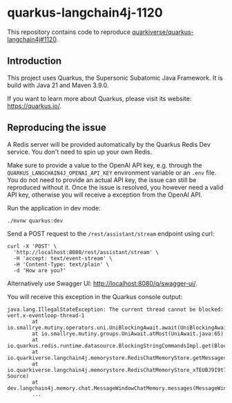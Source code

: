 # quarkus-langchain4j-1120

This repository contains code to reproduce [quarkiverse/quarkus-langchain4j#1120](https://github.com/quarkiverse/quarkus-langchain4j/issues/1120).

## Introduction

This project uses Quarkus, the Supersonic Subatomic Java Framework.
It is build with Java 21 and Maven 3.9.0.

If you want to learn more about Quarkus, please visit its website: <https://quarkus.io/>.

## Reproducing the issue

A Redis server will be provided automatically by the Quarkus Redis Dev service.
You don't need to spin up your own Redis.

Make sure to provide a value to the OpenAI API key, e.g. through the `QUARKUS_LANGCHAIN4J_OPENAI_API_KEY` environment variable or an `.env` file.
You do not need to provide an actual API key, the issue can still be reproduced without it.
Once the issue is resolved, you however need a valid API key, otherwise you will receive a exception from the OpenAI API.

Run the application in dev mode:

```shell script
./mvnw quarkus:dev
```

Send a POST request to the `/rest/assistant/stream` endpoint using curl:

```shell script
curl -X 'POST' \
  'http://localhost:8080/rest/assistant/stream' \
  -H 'accept: text/event-stream' \
  -H 'Content-Type: text/plain' \
  -d 'How are you?'
```

Alternatively use Swagger UI: <http://localhost:8080/q/swagger-ui/>.

You will receive this exception in the Quarkus console output:

```
java.lang.IllegalStateException: The current thread cannot be blocked: vert.x-eventloop-thread-1
        at io.smallrye.mutiny.operators.uni.UniBlockingAwait.await(UniBlockingAwait.java:30)
        at io.smallrye.mutiny.groups.UniAwait.atMost(UniAwait.java:65)
        at io.quarkus.redis.runtime.datasource.BlockingStringCommandsImpl.get(BlockingStringCommandsImpl.java:41)
        at io.quarkiverse.langchain4j.memorystore.RedisChatMemoryStore.getMessages(RedisChatMemoryStore.java:33)
        at io.quarkiverse.langchain4j.memorystore.RedisChatMemoryStore_xTEUBJ9I9t7XqF0naKuYsMHw80A_Synthetic_ClientProxy.getMessages(Unknown Source)
        at dev.langchain4j.memory.chat.MessageWindowChatMemory.messages(MessageWindowChatMemory.java:84)
        ...
```
